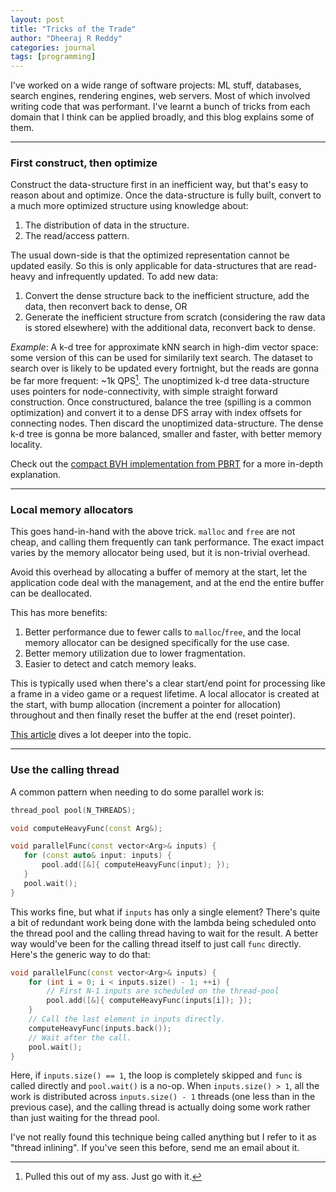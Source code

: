 ```yaml
---
layout: post
title: "Tricks of the Trade"
author: "Dheeraj R Reddy"
categories: journal
tags: [programming]
---
```


I've worked on a wide range of software projects: ML stuff, databases, search engines, rendering engines, web servers. Most of which involved writing code that was performant. I've learnt a bunch of tricks from each domain that I think can be applied broadly, and this blog explains some of them.

---

### First construct, then optimize

Construct the data-structure first in an inefficient way, but that's easy to reason about and optimize.  Once the data-structure is fully built, convert to a much more optimized structure using knowledge about:
1. The distribution of data in the structure.
2. The read/access pattern.

The usual down-side is that the optimized representation cannot be updated easily. So this is only applicable for data-structures that are read-heavy and infrequently updated. To add new data:
1. Convert the dense structure back to the inefficient structure, add the data, then reconvert back to dense, OR
2. Generate the inefficient structure from scratch (considering the raw data is stored elsewhere) with the additional data, reconvert back to dense. 

*Example*: A k-d tree for approximate kNN search in high-dim vector space: some version of this can be used for similarily text search. The dataset to search over is likely to be updated every fortnight, but the reads are gonna be far more frequent: ~1k QPS[^1]. The unoptimized k-d tree data-structure uses pointers for node-connectivity, with simple straight forward construction. Once constructured, balance the tree (spilling is a common optimization) and convert it to a dense DFS array with index offsets for connecting nodes. Then discard the unoptimized data-structure. The dense k-d tree is gonna be more balanced, smaller and faster, with better memory locality.

Check out the [compact BVH implementation from PBRT](https://pbr-book.org/3ed-2018/Primitives_and_Intersection_Acceleration/Bounding_Volume_Hierarchies#CompactBVHForTraversal) for a more in-depth explanation.

---
### Local memory allocators

This goes hand-in-hand with the above trick. `malloc` and `free` are not cheap, and calling them frequently can tank performance. The exact impact varies by the memory allocator being used, but it is non-trivial overhead.

Avoid this overhead by allocating a buffer of memory at the start, let the application code deal with the management, and at the end the entire buffer can be deallocated. 

This has more benefits:
1. Better performance due to fewer calls to `malloc`/`free`, and the local memory allocator can be designed specifically for the use case.
2. Better memory utilization due to lower fragmentation.
3. Easier to detect and catch memory leaks.

This is typically used when there's a clear start/end point for processing like a frame in a video game or a request lifetime. A local allocator is created at the start, with bump allocation (increment a pointer for allocation) throughout and then finally reset the buffer at the end (reset pointer).

[This article](https://www.rfleury.com/p/untangling-lifetimes-the-arena-allocator) dives a lot deeper into the topic.

---
### Use the calling thread

A common pattern when needing to do some parallel work is:
 ```c++
thread_pool pool(N_THREADS);

void computeHeavyFunc(const Arg&);

void parallelFunc(const vector<Arg>& inputs) {
	for (const auto& input: inputs) {
		pool.add([&]{ computeHeavyFunc(input); });
	}
	pool.wait();
}
```
This works fine, but what if `inputs` has only a single element? There's quite a bit of redundant work being done with the lambda being scheduled onto the thread pool and the calling thread having to wait for the result. A better way would've been for the calling thread itself to just call `func` directly. Here's the generic way to do that:
```c++
void parallelFunc(const vector<Arg>& inputs) {
	for (int i = 0; i < inputs.size() - 1; ++i) {
		// First N-1 inputs are scheduled on the thread-pool
		pool.add([&]{ computeHeavyFunc(inputs[i]); });
	}
	// Call the last element in inputs directly.
	computeHeavyFunc(inputs.back());
	// Wait after the call.
	pool.wait(); 
}
```
Here, if `inputs.size() == 1`, the loop is completely skipped and `func` is called directly and `pool.wait()` is a no-op. When `inputs.size() > 1`, all the work is distributed across `inputs.size() - 1` threads (one less than in the previous case), and the calling thread is actually doing some work rather than just waiting for the thread pool.

I've not really found this technique being called anything but I refer to it as "thread inlining". If you've seen this before, send me an email about it.

[^1]: Pulled this out of my ass. Just go with it. 
